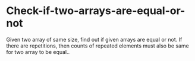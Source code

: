 # Check-if-two-arrays-are-equal-or-not
Given two array of same size, find out if given arrays are equal or not. If there are repetitions, then counts of repeated elements must also be same for two array to be equal..
